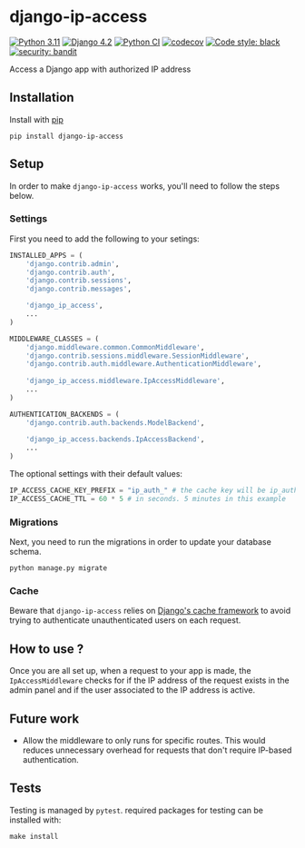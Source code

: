 # django-ip-access
[![Python 3.11](https://img.shields.io/badge/python-3.9|3.10|3.11|3.12-blue.svg)](https://www.python.org/downloads/release/python-311/) 
[![Django 4.2](https://img.shields.io/badge/django-4.2-blue.svg)](https://docs.djangoproject.com/en/4.2/)
[![Python CI](https://github.com/briefmnews/django-ip-access/actions/workflows/workflow.yaml/badge.svg)](https://github.com/briefmnews/django-ip-access/actions/workflows/workflow.yaml)
[![codecov](https://codecov.io/gh/briefmnews/django-ip-access/branch/master/graph/badge.svg)](https://codecov.io/gh/briefmnews/django-ip-access)
[![Code style: black](https://img.shields.io/badge/code%20style-black-000000.svg)](https://github.com/psf/black)
[![security: bandit](https://img.shields.io/badge/security-bandit-yellow.svg)](https://github.com/PyCQA/bandit)

Access a Django app with authorized IP address


## Installation
Install with [pip](https://pip.pypa.io/en/stable/)
```shell script
pip install django-ip-access
```


## Setup 
In order to make `django-ip-access` works, you'll need to follow the steps below.

### Settings
First you need to add the following to your setings:
```python
INSTALLED_APPS = (
    'django.contrib.admin',
    'django.contrib.auth',
    'django.contrib.sessions',
    'django.contrib.messages',

    'django_ip_access',
    ...
)

MIDDLEWARE_CLASSES = (
    'django.middleware.common.CommonMiddleware',
    'django.contrib.sessions.middleware.SessionMiddleware',
    'django.contrib.auth.middleware.AuthenticationMiddleware',
    
    'django_ip_access.middleware.IpAccessMiddleware',
    ...
)

AUTHENTICATION_BACKENDS = (
    'django.contrib.auth.backends.ModelBackend',
    
    'django_ip_access.backends.IpAccessBackend',
    ...
)
```

The optional settings with their default values:
```python
IP_ACCESS_CACHE_KEY_PREFIX = "ip_auth_" # the cache key will be ip_auth_{ip}
IP_ACCESS_CACHE_TTL = 60 * 5 # in seconds. 5 minutes in this example
```

### Migrations
Next, you need to run the migrations in order to update your database schema.
```shell script
python manage.py migrate
```

### Cache
Beware that `django-ip-access` relies on [Django's cache framework](https://docs.djangoproject.com/en/5.1/topics/cache/#django-s-cache-framework) 
to avoid trying to authenticate unauthenticated users on each request.

## How to use ?
Once you are all set up, when a request to your app is made, the `IpAccessMiddleware` checks
for if the IP address of the request exists in the admin panel and
if the user associated to the IP address is active.

## Future work
* Allow the middleware to only runs for specific routes. This would reduces unnecessary overhead for requests that don't require IP-based authentication.

## Tests
Testing is managed by `pytest`. required packages for testing can be installed with:
```shell script
make install
```
